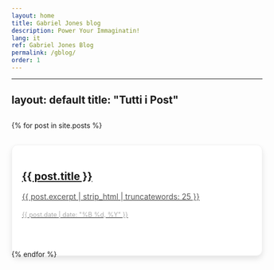 ```yaml
---
layout: home
title: Gabriel Jones blog
description: Power Your Immaginatin!
lang: it
ref: Gabriel Jones Blog
permalink: /gblog/
order: 1
---
```


---
layout: default
title: "Tutti i Post"
---

<div class="post-grid">
  {% for post in site.posts %}
    <div class="post-item">
      <a href="{{ post.url }}">
        <div class="post-content">
          <h2>{{ post.title }}</h2>
          <p class="post-excerpt">{{ post.excerpt | strip_html | truncatewords: 25 }}</p>
          <p class="post-date">{{ post.date | date: "%B %d, %Y" }}</p>
        </div>
      </a>
    </div>
  {% endfor %}
</div>

<style>
/* Griglia */
.post-grid {
  display: grid;
  grid-template-columns: repeat(auto-fill, minmax(280px, 1fr));
  gap: 30px;
  margin-top: 30px;
}

/* Ogni elemento della griglia */
.post-item {
  background-color: #fff;
  border-radius: 12px;
  padding: 20px;
  box-shadow: 0 6px 12px rgba(0, 0, 0, 0.1);
  transition: transform 0.3s ease, box-shadow 0.3s ease, background-color 0.3s ease;
  display: flex;
  flex-direction: column;
  justify-content: space-between;
  height: 100%;
  cursor: pointer;
  border: 1px solid #f0f0f0;
}

.post-item:hover {
  transform: translateY(-8px);
  box-shadow: 0 12px 24px rgba(0, 0, 0, 0.1);
  background-color: #f9f9f9;
}

/* Header - Titolo */
.post-header h2 {
  font-size: 1.6em;
  color: #333;
  margin: 0;
  font-weight: 600;
  letter-spacing: 0.5px;
  transition: color 0.3s ease;
}

.post-header h2:hover {
  color: #007bff; /* Colore accentato al passaggio del mouse */
}

/* Corpo - Estratto del post */
.post-body {
  margin: 10px 0;
}

.post-excerpt {
  font-size: 1.1em;
  color: #555;
  line-height: 1.6;
  margin-bottom: 15px;
}

/* Footer - Data */
.post-footer {
  display: flex;
  justify-content: space-between;
  align-items: center;
}

.post-date {
  font-size: 0.9em;
  color: #aaa;
  transition: color 0.3s ease;
}

.post-date:hover {
  color: #007bff; /* Colore accentato al passaggio del mouse */
}

</style>
